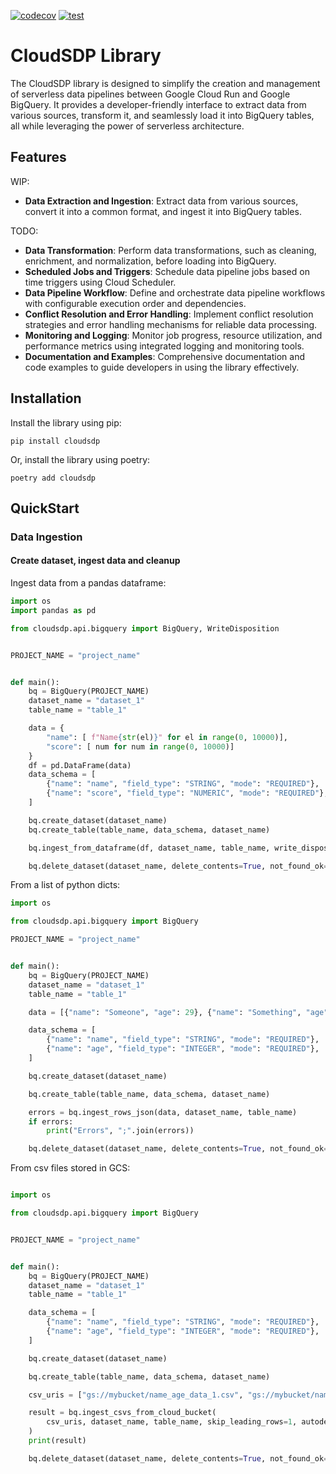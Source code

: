 [![codecov](https://codecov.io/gh/nvn-nil/CloudSDP/branch/main/graph/badge.svg?token=P0U7YNO17D)](https://codecov.io/gh/nvn-nil/CloudSDP)
[![test](https://github.com/nvn-nil/CloudSDP/actions/workflows/ci.yaml/badge.svg)](https://github.com/nvn-nil/CloudSDP/actions/workflows/ci.yaml)

# CloudSDP Library

The CloudSDP library is designed to simplify the creation and management of serverless data pipelines between Google Cloud Run and Google BigQuery. It provides a developer-friendly interface to extract data from various sources, transform it, and seamlessly load it into BigQuery tables, all while leveraging the power of serverless architecture.

## Features

WIP:

- **Data Extraction and Ingestion**: Extract data from various sources, convert it into a common format, and ingest it into BigQuery tables.

TODO:

- **Data Transformation**: Perform data transformations, such as cleaning, enrichment, and normalization, before loading into BigQuery.
- **Scheduled Jobs and Triggers**: Schedule data pipeline jobs based on time triggers using Cloud Scheduler.
- **Data Pipeline Workflow**: Define and orchestrate data pipeline workflows with configurable execution order and dependencies.
- **Conflict Resolution and Error Handling**: Implement conflict resolution strategies and error handling mechanisms for reliable data processing.
- **Monitoring and Logging**: Monitor job progress, resource utilization, and performance metrics using integrated logging and monitoring tools.
- **Documentation and Examples**: Comprehensive documentation and code examples to guide developers in using the library effectively.

## Installation

Install the library using pip:

`pip install cloudsdp`

Or, install the library using poetry:

`poetry add cloudsdp`

## QuickStart

### Data Ingestion

#### Create dataset, ingest data and cleanup

Ingest data from a pandas dataframe:

```py
import os
import pandas as pd

from cloudsdp.api.bigquery import BigQuery, WriteDisposition


PROJECT_NAME = "project_name"


def main():
    bq = BigQuery(PROJECT_NAME)
    dataset_name = "dataset_1"
    table_name = "table_1"

    data = {
        "name": [ f"Name{str(el)}" for el in range(0, 10000)],
        "score": [ num for num in range(0, 10000)]
    }
    df = pd.DataFrame(data)
    data_schema = [
        {"name": "name", "field_type": "STRING", "mode": "REQUIRED"},
        {"name": "score", "field_type": "NUMERIC", "mode": "REQUIRED"},
    ]

    bq.create_dataset(dataset_name)
    bq.create_table(table_name, data_schema, dataset_name)

    bq.ingest_from_dataframe(df, dataset_name, table_name, write_disposition=WriteDisposition.WRITE_IF_TABLE_EMPTY)

    bq.delete_dataset(dataset_name, delete_contents=True, not_found_ok=True)
```

From a list of python dicts:

```py
import os

from cloudsdp.api.bigquery import BigQuery

PROJECT_NAME = "project_name"


def main():
    bq = BigQuery(PROJECT_NAME)
    dataset_name = "dataset_1"
    table_name = "table_1"

    data = [{"name": "Someone", "age": 29}, {"name": "Something", "age": 22}]

    data_schema = [
        {"name": "name", "field_type": "STRING", "mode": "REQUIRED"},
        {"name": "age", "field_type": "INTEGER", "mode": "REQUIRED"},
    ]

    bq.create_dataset(dataset_name)

    bq.create_table(table_name, data_schema, dataset_name)

    errors = bq.ingest_rows_json(data, dataset_name, table_name)
    if errors:
        print("Errors", ";".join(errors))

    bq.delete_dataset(dataset_name, delete_contents=True, not_found_ok=True)
```

From csv files stored in GCS:

```py

import os

from cloudsdp.api.bigquery import BigQuery


PROJECT_NAME = "project_name"


def main():
    bq = BigQuery(PROJECT_NAME)
    dataset_name = "dataset_1"
    table_name = "table_1"

    data_schema = [
        {"name": "name", "field_type": "STRING", "mode": "REQUIRED"},
        {"name": "age", "field_type": "INTEGER", "mode": "REQUIRED"},
    ]

    bq.create_dataset(dataset_name)

    bq.create_table(table_name, data_schema, dataset_name)

    csv_uris = ["gs://mybucket/name_age_data_1.csv", "gs://mybucket/name_age_data_2.csv"]

    result = bq.ingest_csvs_from_cloud_bucket(
        csv_uris, dataset_name, table_name, skip_leading_rows=1, autodetect_schema=False, timeout=120
    )
    print(result)

    bq.delete_dataset(dataset_name, delete_contents=True, not_found_ok=True)
```
